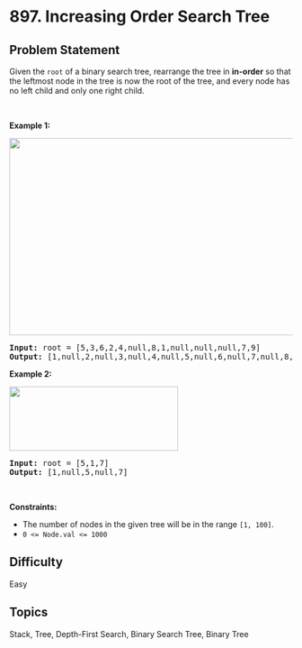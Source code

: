 # 897. Increasing Order Search Tree

## Problem Statement
<p>Given the <code>root</code> of a binary search tree, rearrange the tree in <strong>in-order</strong> so that the leftmost node in the tree is now the root of the tree, and every node has no left child and only one right child.</p>

<p>&nbsp;</p>
<p><strong class="example">Example 1:</strong></p>
<img alt="" src="https://assets.leetcode.com/uploads/2020/11/17/ex1.jpg" style="width: 600px; height: 350px;" />
<pre>
<strong>Input:</strong> root = [5,3,6,2,4,null,8,1,null,null,null,7,9]
<strong>Output:</strong> [1,null,2,null,3,null,4,null,5,null,6,null,7,null,8,null,9]
</pre>

<p><strong class="example">Example 2:</strong></p>
<img alt="" src="https://assets.leetcode.com/uploads/2020/11/17/ex2.jpg" style="width: 300px; height: 114px;" />
<pre>
<strong>Input:</strong> root = [5,1,7]
<strong>Output:</strong> [1,null,5,null,7]
</pre>

<p>&nbsp;</p>
<p><strong>Constraints:</strong></p>

<ul>
	<li>The number of nodes in the given tree will be in the range <code>[1, 100]</code>.</li>
	<li><code>0 &lt;= Node.val &lt;= 1000</code></li>
</ul>


## Difficulty
Easy

## Topics
Stack, Tree, Depth-First Search, Binary Search Tree, Binary Tree
